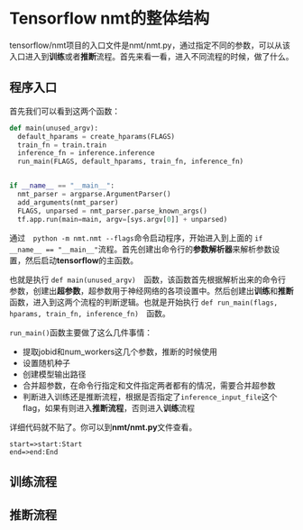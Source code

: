 # Tensorflow nmt的整体结构　　
tensorflow/nmt项目的入口文件是nmt/nmt.py，通过指定不同的参数，可以从该入口进入到**训练**或者**推断**流程。首先来看一看，进入不同流程的时候，做了什么。　　

## 程序入口　　
首先我们可以看到这两个函数：　　

```python
def main(unused_argv):
  default_hparams = create_hparams(FLAGS)
  train_fn = train.train
  inference_fn = inference.inference
  run_main(FLAGS, default_hparams, train_fn, inference_fn)


if __name__ == "__main__":
  nmt_parser = argparse.ArgumentParser()
  add_arguments(nmt_parser)
  FLAGS, unparsed = nmt_parser.parse_known_args()
  tf.app.run(main=main, argv=[sys.argv[0]] + unparsed)
```  

通过　`python -m nmt.nmt --flags`命令启动程序，开始进入到上面的 `if __name__ == "__main__"`流程。首先创建出命令行的**参数解析器**来解析参数设置，然后启动**tensorflow**的主函数。　　

也就是执行 `def main(unused_argv)`　函数，该函数首先根据解析出来的命令行参数，创建出**超参数**，超参数用于神经网络的各项设置中。然后创建出**训练**和**推断**函数，进入到这两个流程的判断逻辑。也就是开始执行 `def run_main(flags, hparams, train_fn, inference_fn)`　函数。　　

`run_main()`函数主要做了这么几件事情：　　
* 提取jobid和num_workers这几个参数，推断的时候使用　　
* 设置随机种子　　
* 创建模型输出路径　　
* 合并超参数，在命令行指定和文件指定两者都有的情况，需要合并超参数　　
* 判断进入训练还是推断流程，根据是否指定了`inference_input_file`这个flag，如果有则进入**推断流程**，否则进入**训练**流程　　

详细代码就不贴了。你可以到**nmt/nmt.py**文件查看。　　

```flow  
start=>start:Start
end=>end:End  

```  


## 训练流程　　


## 推断流程　　

